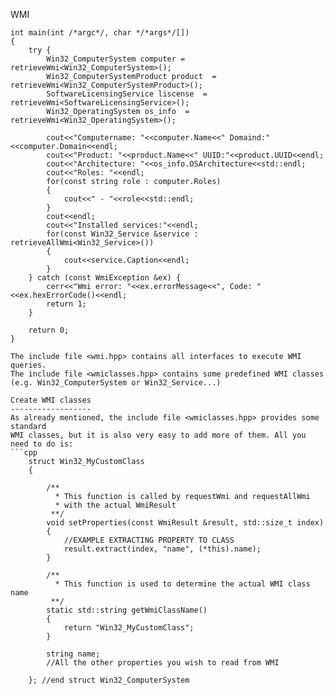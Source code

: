 WMI

    int main(int /*argc*/, char */*args*/[])
    {
        try {
            Win32_ComputerSystem computer = retrieveWmi<Win32_ComputerSystem>();
            Win32_ComputerSystemProduct product  = retrieveWmi<Win32_ComputerSystemProduct>();
            SoftwareLicensingService liscense  = retrieveWmi<SoftwareLicensingService>();
            Win32_OperatingSystem os_info  = retrieveWmi<Win32_OperatingSystem>();

            cout<<"Computername: "<<computer.Name<<" Domaind:"<<computer.Domain<<endl;
            cout<<"Product: "<<product.Name<<" UUID:"<<product.UUID<<endl;
            cout<<"Architecture: "<<os_info.OSArchitecture<<std::endl;
            cout<<"Roles: "<<endl;
            for(const string role : computer.Roles)
            {
                cout<<" - "<<role<<std::endl;
            }
            cout<<endl;
            cout<<"Installed services:"<<endl;
            for(const Win32_Service &service : retrieveAllWmi<Win32_Service>())
            {
                cout<<service.Caption<<endl;
            }
        } catch (const WmiException &ex) {
            cerr<<"Wmi error: "<<ex.errorMessage<<", Code: "<<ex.hexErrorCode()<<endl;
            return 1;
        }
    
        return 0;
    }
```
The include file <wmi.hpp> contains all interfaces to execute WMI queries.
The include file <wmiclasses.hpp> contains some predefined WMI classes
(e.g. Win32_ComputerSystem or Win32_Service...)

Create WMI classes
------------------
As already mentioned, the include file <wmiclasses.hpp> provides some standard
WMI classes, but it is also very easy to add more of them. All you need to do is:
```cpp
    struct Win32_MyCustomClass
    {
    
        /**
          * This function is called by requestWmi and requestAllWmi
          * with the actual WmiResult
         **/
        void setProperties(const WmiResult &result, std::size_t index)
        {
            //EXAMPLE EXTRACTING PROPERTY TO CLASS
		    result.extract(index, "name", (*this).name);
        }
    
        /**
          * This function is used to determine the actual WMI class name
         **/
        static std::string getWmiClassName()
        {
            return "Win32_MyCustomClass";
        }
    
        string name;
        //All the other properties you wish to read from WMI
    
    }; //end struct Win32_ComputerSystem
```
